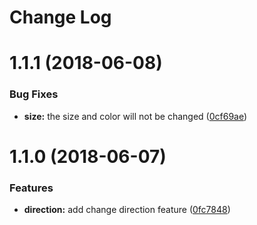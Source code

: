 # Change Log

<a name="1.1.1"></a>
# 1.1.1 (2018-06-08)


### Bug Fixes

* **size:** the size and color will not be changed ([0cf69ae](https://github.com/YuShuanHsieh/ys-dashboard/commit/0cf69ae))

<a name="1.1.0"></a>
# 1.1.0 (2018-06-07)

### Features

* **direction:** add change direction feature ([0fc7848](https://github.com/YuShuanHsieh/ys-dashboard/commit/0fc7848))
